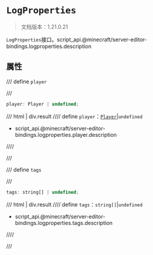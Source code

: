 # `LogProperties`

> 文档版本：1.21.0.21

`LogProperties`接口。script_api.@minecraft/server-editor-bindings.logproperties.description

## 属性

/// define
`player`


///

```js
player: Player | undefined;
```

/// html | div.result
//// define
`player`：[`Player`](../../server/beta/player.md)|`undefined`

- script_api.@minecraft/server-editor-bindings.logproperties.player.description


////

///


/// define
`tags`


///

```js
tags: string[] | undefined;
```

/// html | div.result
//// define
`tags`：`string[]`|`undefined`

- script_api.@minecraft/server-editor-bindings.logproperties.tags.description


////

///

